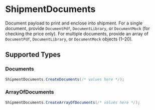 # ShipmentDocuments

Document payload to print and enclose into shipment. For a single document, provide `DocumentPdf`, `DocumentLibrary`, or `DocumentMock` (for checking the price only). For multiple documents, provide an array of `DocumentPdf`, `DocumentLibrary`, or `DocumentMock` objects (1–20).


## Supported Types

### Documents

```csharp
ShipmentDocuments.CreateDocuments(/* values here */);
```

### ArrayOfDocuments

```csharp
ShipmentDocuments.CreateArrayOfDocuments(/* values here */);
```
